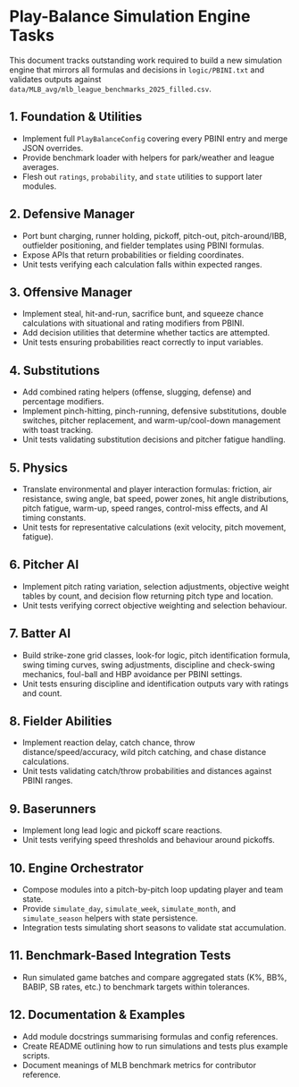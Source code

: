 # Play-Balance Simulation Engine Tasks

This document tracks outstanding work required to build a new simulation engine
that mirrors all formulas and decisions in `logic/PBINI.txt` and validates
outputs against `data/MLB_avg/mlb_league_benchmarks_2025_filled.csv`.

## 1. Foundation & Utilities
- Implement full `PlayBalanceConfig` covering every PBINI entry and merge JSON overrides.
- Provide benchmark loader with helpers for park/weather and league averages.
- Flesh out `ratings`, `probability`, and `state` utilities to support later modules.

## 2. Defensive Manager
- Port bunt charging, runner holding, pickoff, pitch-out, pitch-around/IBB,
  outfielder positioning, and fielder templates using PBINI formulas.
- Expose APIs that return probabilities or fielding coordinates.
- Unit tests verifying each calculation falls within expected ranges.

## 3. Offensive Manager
- Implement steal, hit-and-run, sacrifice bunt, and squeeze chance calculations
  with situational and rating modifiers from PBINI.
- Add decision utilities that determine whether tactics are attempted.
- Unit tests ensuring probabilities react correctly to input variables.

## 4. Substitutions
- Add combined rating helpers (offense, slugging, defense) and percentage modifiers.
- Implement pinch-hitting, pinch-running, defensive substitutions, double switches,
  pitcher replacement, and warm-up/cool-down management with toast tracking.
- Unit tests validating substitution decisions and pitcher fatigue handling.

## 5. Physics
- Translate environmental and player interaction formulas: friction, air resistance,
  swing angle, bat speed, power zones, hit angle distributions, pitch fatigue,
  warm-up, speed ranges, control-miss effects, and AI timing constants.
- Unit tests for representative calculations (exit velocity, pitch movement, fatigue).

## 6. Pitcher AI
- Implement pitch rating variation, selection adjustments, objective weight tables
  by count, and decision flow returning pitch type and location.
- Unit tests verifying correct objective weighting and selection behaviour.

## 7. Batter AI
- Build strike-zone grid classes, look-for logic, pitch identification formula,
  swing timing curves, swing adjustments, discipline and check-swing mechanics,
  foul-ball and HBP avoidance per PBINI settings.
- Unit tests ensuring discipline and identification outputs vary with ratings and count.

## 8. Fielder Abilities
- Implement reaction delay, catch chance, throw distance/speed/accuracy, wild pitch
  catching, and chase distance calculations.
- Unit tests validating catch/throw probabilities and distances against PBINI ranges.

## 9. Baserunners
- Implement long lead logic and pickoff scare reactions.
- Unit tests verifying speed thresholds and behaviour around pickoffs.

## 10. Engine Orchestrator
- Compose modules into a pitch-by-pitch loop updating player and team state.
- Provide `simulate_day`, `simulate_week`, `simulate_month`, and `simulate_season`
  helpers with state persistence.
- Integration tests simulating short seasons to validate stat accumulation.

## 11. Benchmark-Based Integration Tests
- Run simulated game batches and compare aggregated stats (K%, BB%, BABIP, SB rates,
  etc.) to benchmark targets within tolerances.

## 12. Documentation & Examples
- Add module docstrings summarising formulas and config references.
- Create README outlining how to run simulations and tests plus example scripts.
- Document meanings of MLB benchmark metrics for contributor reference.

